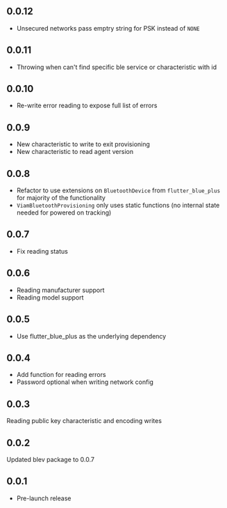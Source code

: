 ## 0.0.12

- Unsecured networks pass emptry string for PSK instead of `NONE`

## 0.0.11

- Throwing when can't find specific ble service or characteristic with id

## 0.0.10

- Re-write error reading to expose full list of errors

## 0.0.9

- New characteristic to write to exit provisioning
- New characteristic to read agent version

## 0.0.8

- Refactor to use extensions on `BluetoothDevice` from `flutter_blue_plus` for majority of the functionality
- `ViamBluetoothProvisioning` only uses static functions (no internal state needed for powered on tracking)

## 0.0.7

- Fix reading status

## 0.0.6

- Reading manufacturer support
- Reading model support

## 0.0.5

- Use flutter_blue_plus as the underlying dependency

## 0.0.4

- Add function for reading errors
- Password optional when writing network config

## 0.0.3

Reading public key characteristic and encoding writes

## 0.0.2

Updated blev package to 0.0.7

## 0.0.1

* Pre-launch release
